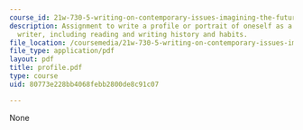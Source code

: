 ```yaml
---
course_id: 21w-730-5-writing-on-contemporary-issues-imagining-the-future-fall-2007
description: Assignment to write a profile or portrait of oneself as a reader and
  writer, including reading and writing history and habits.
file_location: /coursemedia/21w-730-5-writing-on-contemporary-issues-imagining-the-future-fall-2007/80773e228bb4068febb2800de8c91c07_profile.pdf
file_type: application/pdf
layout: pdf
title: profile.pdf
type: course
uid: 80773e228bb4068febb2800de8c91c07

---
```

None